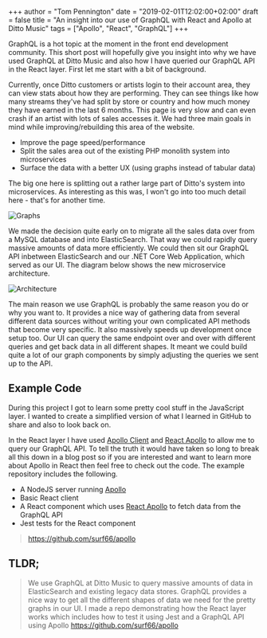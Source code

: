 +++
author = "Tom Pennington"
date = "2019-02-01T12:02:00+02:00"
draft = false
title = "An insight into our use of GraphQL with React and Apollo at Ditto Music"
tags = ["Apollo", "React", "GraphQL"]
+++

GraphQL is a hot topic at the moment in the front end development community. This short post will hopefully give you insight into why we have used GraphQL at Ditto Music and also how I have queried our GraphQL API in the React layer. First let me start with a bit of background.

Currently, once Ditto customers or artists login to their account area, they can view stats about how they are performing. They can see things like how many streams they've had split by store or country and how much money they have earned in the last 6 months. This page is very slow and can even crash if an artist with lots of sales accesses it. We had three main goals in mind while improving/rebuilding this area of the website.

- Improve the page speed/performance
- Split the sales area out of the existing PHP monolith system into microservices
- Surface the data with a better UX (using graphs instead of tabular data)

The big one here is splitting out a rather large part of Ditto's system into microservices. As interesting as this was, I won't go into too much detail here - that's for another time.

![Graphs](https://i.imgur.com/FIg7X4O.png)

We made the decision quite early on to migrate all the sales data over from a MySQL database and into ElasticSearch. That way we could rapidly query massive amounts of data more efficiently. We could then sit our GraphQL API inbetween ElasticSearch and our .NET Core Web Application, which served as our UI. The diagram below shows the new microservice architecture.

![Architecture](https://i.imgur.com/oyK3BG2.png)

The main reason we use GraphQL is probably the same reason you do or why you want to. It provides a nice way of gathering data from several different data sources without writing your own complicated API methods that become very specific. It also massively speeds up development once setup too. Our UI can query the same endpoint over and over with different queries and get back data in all different shapes. It meant we could build quite a lot of our graph components by simply adjusting the queries we sent up to the API.

## Example Code
During this project I got to learn some pretty cool stuff in the JavaScript layer. I wanted to create a simplified version of what I learned in GitHub to share and also to look back on.

In the React layer I have used [Apollo Client](https://github.com/apollographql/apollo-client) and [React Apollo](https://github.com/apollographql/react-apollo) to allow me to query our GraphQL API. To tell the truth it would have taken so long to break all this down in a blog post so if you are interested and want to learn more about Apollo in React then feel free to check out the code. The example repository includes the following.

- A NodeJS server running [Apollo](https://www.apollographql.com/)
- Basic React client
- A React component which uses [React Apollo](https://www.npmjs.com/package/react-apollo) to fetch data from the GraphQL API
- Jest tests for the React component

> https://github.com/surf66/apollo

## TLDR;

> We use GraphQL at Ditto Music to query massive amounts of data in ElasticSearch and existing legacy data stores.
  GraphQL provides a nice way to get all the different shapes of data we need for the pretty graphs in our UI.
  I made a repo demonstrating how the React layer works which includes how to test it using Jest and a GraphQL API using Apollo https://github.com/surf66/apollo